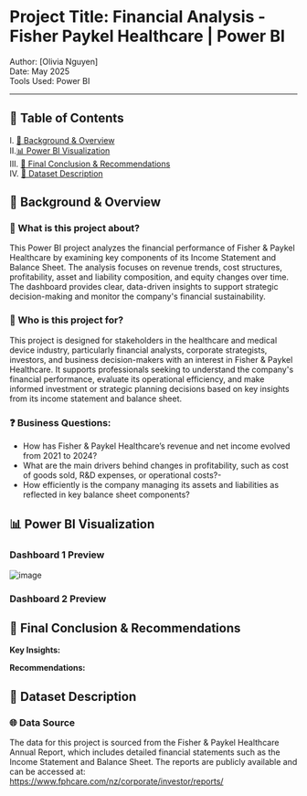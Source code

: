 # Project Title: Financial Analysis - Fisher Paykel Healthcare | Power BI



Author: [Olivia Nguyen]  
Date: May 2025  
Tools Used: Power BI 

---

## 📑 Table of Contents  
I. [📌 Background & Overview](#-background--overview)  
II.[📊 Power BI Visualization](#-power-bi-visualization)  
III. [🔎 Final Conclusion & Recommendations](#-final-conclusion--recommendations)  
IV. [📂 Dataset Description](#-dataset-description)  


## 📌 Background & Overview

### 📖 What is this project about?
This Power BI project analyzes the financial performance of Fisher & Paykel Healthcare by examining key components of its Income Statement and Balance Sheet. The analysis focuses on revenue trends, cost structures, profitability, asset and liability composition, and equity changes over time. The dashboard provides clear, data-driven insights to support strategic decision-making and monitor the company's financial sustainability.

### 👤 Who is this project for?   
This project is designed for stakeholders in the healthcare and medical device industry, particularly financial analysts, corporate strategists, investors, and business decision-makers with an interest in Fisher & Paykel Healthcare. It supports professionals seeking to understand the company's financial performance, evaluate its operational efficiency, and make informed investment or strategic planning decisions based on key insights from its income statement and balance sheet.

### ❓ Business Questions:
- How has Fisher & Paykel Healthcare’s revenue and net income evolved from 2021 to 2024?
- What are the main drivers behind changes in profitability, such as cost of goods sold, R&D expenses, or operational costs?-
- How efficiently is the company managing its assets and liabilities as reflected in key balance sheet components?


## 📊 Power BI Visualization

### Dashboard 1 Preview
![image](https://github.com/user-attachments/assets/765be3c7-c27c-434d-83ba-c3c57f6c842a)

### Dashboard 2 Preview




## 🔎 Final Conclusion & Recommendations 

 **Key Insights:**

**Recommendations:**



## 📂 Dataset Description

### 🌐 Data Source
The data for this project is sourced from the Fisher & Paykel Healthcare Annual Report, which includes detailed financial statements such as the Income Statement and Balance Sheet. The reports are publicly available and can be accessed at: https://www.fphcare.com/nz/corporate/investor/reports/


